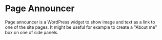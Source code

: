 Page Announcer
==============

Page announcer is a WordPress widget to show image and text as a link to one of
the site pages.  It might be useful for example to create a "About me" box on
one of side panels.
